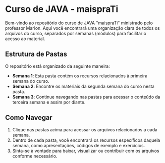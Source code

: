 # Curso de JAVA - maispraTi

Bem-vindo ao repositório do curso de JAVA "maispraTi" ministrado pelo professor Marlon. Aqui você encontrará uma organização clara de todos os arquivos do curso, separados por semanas (módulos) para facilitar o acesso ao material.

## Estrutura de Pastas

O repositório está organizado da seguinte maneira:

- **Semana 1**: Esta pasta contém os recursos relacionados à primeira semana do curso.
- **Semana 2**: Encontre os materiais da segunda semana do curso nesta pasta.
- **Semana 3**: Continue navegando nas pastas para acessar o conteúdo da terceira semana e assim por diante.

## Como Navegar

1. Clique nas pastas acima para acessar os arquivos relacionados a cada semana.
2. Dentro de cada pasta, você encontrará os recursos específicos daquela semana, como apresentações, códigos de exemplo e exercícios.
3. Sinta-se à vontade para baixar, visualizar ou contribuir com os arquivos conforme necessário.

